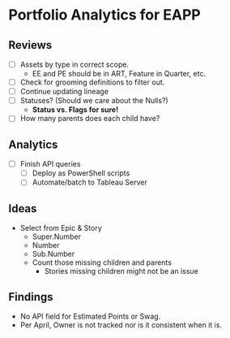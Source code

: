 # Portfolio Analytics for EAPP
## Reviews
- [ ] Assets by type in correct scope.
     - EE and PE should be in ART, Feature in Quarter, etc.
- [ ] Check for grooming definitions to filter out.
- [ ] Continue updating lineage
- [ ] Statuses? (Should we care about the Nulls?)
     - __Status vs. Flags for sure!__
- [ ] How many parents does each child have?

## Analytics
- [ ] Finish API queries
     - [ ] Deploy as PowerShell scripts
     - [ ] Automate/batch to Tableau Server

## Ideas
- Select from Epic & Story
  - Super.Number
  - Number
  - Sub.Number
  - Count those missing children and parents
    - Stories missing children might not be an issue

## Findings
- No API field for Estimated Points or Swag.
- Per April, Owner is not tracked nor is it consistent when it is.
